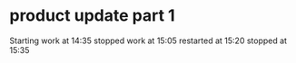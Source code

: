 # product update part 1

Starting work at 14:35
stopped work at 15:05
restarted at 15:20
stopped at 15:35
